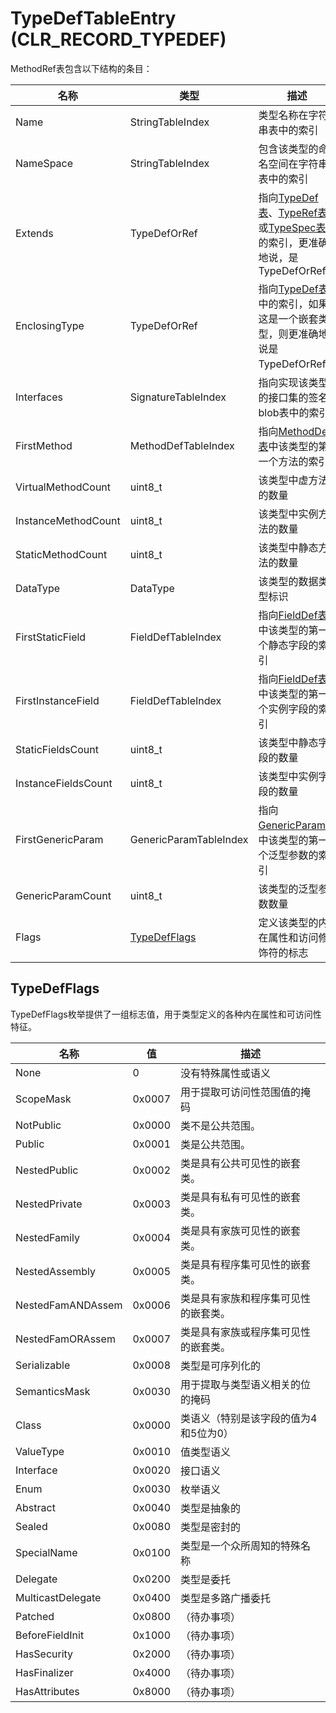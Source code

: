 # TypeDefTableEntry (CLR_RECORD_TYPEDEF)

MethodRef表包含以下结构的条目：

| 名称 | 类型 | 描述 |
|---------------------|---------------------|------------  |
| Name                | StringTableIndex | 类型名称在字符串表中的索引 |
| NameSpace           | StringTableIndex | 包含该类型的命名空间在字符串表中的索引 |
| Extends             | TypeDefOrRef | 指向[TypeDef表](TypeDefTableEntry.md)、[TypeRef表](TypeRefTableEntry.md)或[TypeSpec表](TypeSpecTableEntry.md)中的索引，更准确地说，是TypeDefOrRef |
| EnclosingType       | TypeDefOrRef | 指向[TypeDef表](TypeDefTableEntry.md)中的索引，如果这是一个嵌套类型，则更准确地说是TypeDefOrRef。|
| Interfaces          | SignatureTableIndex | 指向实现该类型的接口集的签名blob表中的索引 |
| FirstMethod         | MethodDefTableIndex | 指向[MethodDef表](MethodDefTableEntry.md)中该类型的第一个方法的索引 |
| VirtualMethodCount  | uint8_t | 该类型中虚方法的数量 |
| InstanceMethodCount | uint8_t | 该类型中实例方法的数量 |
| StaticMethodCount   | uint8_t | 该类型中静态方法的数量 |
| DataType            | DataType | 该类型的数据类型标识 |
| FirstStaticField    | FieldDefTableIndex | 指向[FieldDef表](FieldDefTableEntry.md)中该类型的第一个静态字段的索引 |
| FirstInstanceField  | FieldDefTableIndex | 指向[FieldDef表](FieldDefTableEntry.md)中该类型的第一个实例字段的索引 |
| StaticFieldsCount   | uint8_t | 该类型中静态字段的数量 |
| InstanceFieldsCount | uint8_t | 该类型中实例字段的数量 |
| FirstGenericParam   | GenericParamTableIndex | 指向[GenericParam表](GenericParamTableEntry.md)中该类型的第一个泛型参数的索引 |
| GenericParamCount   | uint8_t | 该类型的泛型参数数量 |
| Flags               | [TypeDefFlags](#typedefflags) | 定义该类型的内在属性和访问修饰符的标志 |

## TypeDefFlags

TypeDefFlags枚举提供了一组标志值，用于类型定义的各种内在属性和可访问性特征。

| 名称               | 值  | 描述  |
|--------------------|--------|------------|
|               None | 0      | 没有特殊属性或语义|
|          ScopeMask | 0x0007 | 用于提取可访问性范围值的掩码|
|          NotPublic | 0x0000 | 类不是公共范围。|
|             Public | 0x0001 | 类是公共范围。|
|       NestedPublic | 0x0002 | 类是具有公共可见性的嵌套类。|
|      NestedPrivate | 0x0003 | 类是具有私有可见性的嵌套类。|
|       NestedFamily | 0x0004 | 类是具有家族可见性的嵌套类。|
|     NestedAssembly | 0x0005 | 类是具有程序集可见性的嵌套类。|
|  NestedFamANDAssem | 0x0006 | 类是具有家族和程序集可见性的嵌套类。|
|   NestedFamORAssem | 0x0007 | 类是具有家族或程序集可见性的嵌套类。|
|       Serializable | 0x0008 | 类型是可序列化的|
|      SemanticsMask | 0x0030 | 用于提取与类型语义相关的位的掩码|
|              Class | 0x0000 | 类语义（特别是该字段的值为4和5位为0）|
|          ValueType | 0x0010 | 值类型语义|
|          Interface | 0x0020 | 接口语义|
|               Enum | 0x0030 | 枚举语义|
|           Abstract | 0x0040 | 类型是抽象的|
|             Sealed | 0x0080 | 类型是密封的|
|        SpecialName | 0x0100 | 类型是一个众所周知的特殊名称|
|           Delegate | 0x0200 | 类型是委托|
|  MulticastDelegate | 0x0400 | 类型是多路广播委托|
|            Patched | 0x0800 | （待办事项）|
|    BeforeFieldInit | 0x1000 | （待办事项）|
|        HasSecurity | 0x2000 | （待办事项）|
|       HasFinalizer | 0x4000 | （待办事项）|
|      HasAttributes | 0x8000 | （待办事项）|